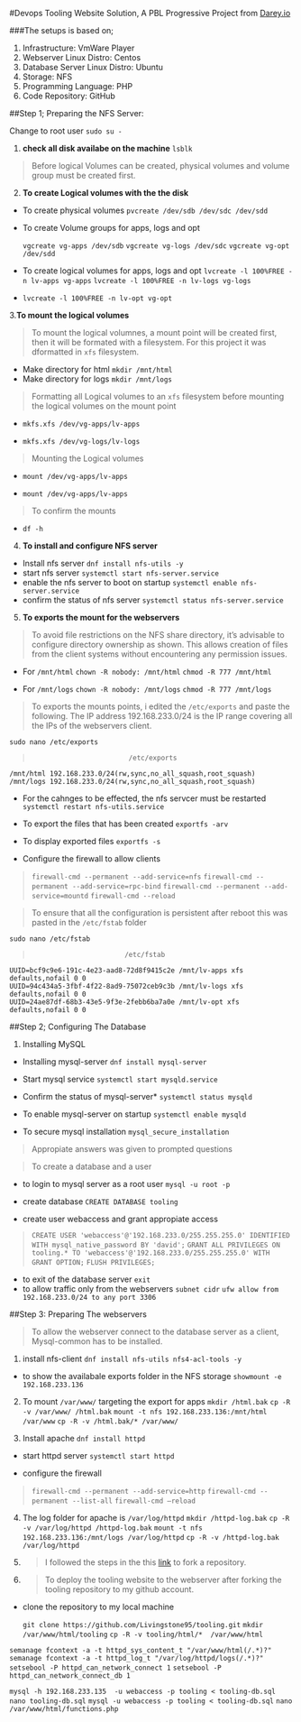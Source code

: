 #Devops Tooling Website Solution, A PBL Progressive Project from [Darey.io](https://darey.io/)

###The setups is based on;
1. Infrastructure: VmWare Player
2. Webserver Linux Distro: Centos
3. Database Server Linux Distro: Ubuntu
4. Storage: NFS
5. Programming Language: PHP
6. Code Repository: GitHub





##Step 1; Preparing the NFS Server:

Change to root user
`sudo su -`
    
1. **check all disk availabe on the machine**
`lsblk`
> Before logical Volumes can be created, physical volumes and volume group must be created first.
2. **To create Logical volumes with the the disk**

  - To create physical volumes 
 `pvcreate /dev/sdb /dev/sdc /dev/sdd`

- To create Volume groups for apps, logs and opt

   `vgcreate vg-apps /dev/sdb`
 `vgcreate vg-logs /dev/sdc`
  `vgcreate vg-opt /dev/sdd`

- To create logical volumes for apps, logs and opt
  `lvcreate -l 100%FREE -n lv-apps vg-apps`
    `lvcreate -l 100%FREE -n lv-logs vg-logs`
-  `lvcreate -l 100%FREE -n lv-opt vg-opt` 

3.**To mount the logical volumes**
> To mount the logical volumnes, a mount point will be created first, then it will be formated with a filesystem. For this project it was dformatted in `xfs` filesystem.

- Make directory for html
    `mkdir /mnt/html`  
- Make directory for logs
`mkdir /mnt/logs`  

>Formatting all Logical volumes to an `xfs` filesystem before mounting the logical volumes on the mount point

- `mkfs.xfs /dev/vg-apps/lv-apps`

- `mkfs.xfs /dev/vg-logs/lv-logs`

>Mounting the Logical volumes

- `mount /dev/vg-apps/lv-apps` 

- `mount /dev/vg-apps/lv-apps`

>To confirm the mounts

- `df -h`

4. **To install and configure NFS server**
   
- Install nfs server
 `dnf install nfs-utils -y`
- start nfs server
`systemctl start nfs-server.service`
- enable the nfs server to boot on startup
`systemctl enable nfs-server.service` 
- confirm the status of nfs server
`systemctl status nfs-server.service`
 
5. **To exports the mount for the webservers**
>To avoid file restrictions on the NFS share directory, it’s advisable to configure directory ownership as shown. This allows creation of files from the client systems without encountering any permission issues.

- For `/mnt/html`
   `chown -R nobody: /mnt/html`
  `chmod -R 777 /mnt/html`

- For `/mnt/logs`
`chown -R nobody: /mnt/logs`
`chmod -R 777 /mnt/logs`

> To exports the mounts points, i edited the `/etc/exports` and paste the following. The IP address 192.168.233.0/24 is the IP range covering all the IPs of the webservers client.

`sudo nano /etc/exports`

>                             /etc/exports
    /mnt/html 192.168.233.0/24(rw,sync,no_all_squash,root_squash)
    /mnt/logs 192.168.233.0/24(rw,sync,no_all_squash,root_squash)

- For the cahnges to be effected, the nfs servcer must be restarted
`systemctl restart nfs-utils.service`

- To export the files that has been created
`exportfs -arv`
- To display exported files
`exportfs -s`


- Configure the firewall to allow clients
>`firewall-cmd --permanent --add-service=nfs`
`firewall-cmd --permanent --add-service=rpc-bind`
`firewall-cmd --permanent --add-service=mountd`
`firewall-cmd --reload`

>To ensure that all the configuration is persistent after reboot this was pasted in the `/etc/fstab` folder

`sudo nano /etc/fstab`
>                            /etc/fstab
    UUID=bcf9c9e6-191c-4e23-aad8-72d8f9415c2e /mnt/lv-apps xfs defaults,nofail 0 0
    UUID=94c434a5-3fbf-4f22-8ad9-75072ceb9c3b /mnt/lv-logs xfs defaults,nofail 0 0
    UUID=24ae87df-68b3-43e5-9f3e-2febb6ba7a0e /mnt/lv-opt xfs defaults,nofail 0 0

##Step 2; Configuring The Database

1. Installing MySQL
- Installing mysql-server
`dnf install mysql-server`

- Start mysql service
`systemctl start mysqld.service`
- Confirm the status of mysql-server*
`systemctl status mysqld`

- To enable mysql-server on startup
`systemctl enable mysqld`

- To secure mysql installation
`mysql_secure_installation`
> Appropiate answers was given to prompted questions



>To create a database and a user



  - to login to mysql server as a root user
`mysql -u root -p`

   - create database 
`CREATE DATABASE tooling`
 
  
   - create user webaccess and grant appropiate access
  > `CREATE USER 'webaccess'@'192.168.233.0/255.255.255.0' IDENTIFIED WITH mysql_native_password BY 'david';`
`GRANT ALL PRIVILEGES ON tooling.* TO 'webaccess'@'192.168.233.0/255.255.255.0' WITH GRANT OPTION;`
`FLUSH PRIVILEGES;`

- to exit of the database server
   `exit`
- to allow traffic only from the webservers `subnet cidr`
  `ufw allow from 192.168.233.0/24 to any port 3306`
  
##Step 3: Preparing The webservers
> To allow the webserver connect to the database server as a client, Mysql-common has to be installed.
1. install nfs-client
`dnf install nfs-utils nfs4-acl-tools -y`

- to show the availabale exports folder in the NFS storage
`showmount -e 192.168.233.136`

2. To mount `/var/www/`  targeting the export for apps
     `mkdir /html.bak`
     `cp -R -v /var/www/ /html.bak`
    `mount -t nfs 192.168.233.136:/mnt/html /var/www`
    `cp -R -v /html.bak/* /var/www/`

3. Install apache
`dnf install httpd`

- start httpd server
   `systemctl start httpd`

- configure the firewall
>`firewall-cmd --permanent --add-service=http`
`firewall-cmd --permanent --list-all`
`firewall-cmd –reload`

4. The log folder for apache is `/var/log/httpd`
        `mkdir /httpd-log.bak`
    `cp -R -v /var/log/httpd /httpd-log.bak`
      `mount -t nfs 192.168.233.136:/mnt/logs /var/log/httpd`
      `cp -R -v /httpd-log.bak /var/log/httpd `


    
5. >I followed the steps in the this [link](https://youtu.be/f5grYMXbAV0) to fork a repository.

6. >To deploy the tooling website to the webserver
after forking the tooling repository to my github account.

- clone the repository to my local machine

  `git clone https://github.com/Livingstone95/tooling.git` 
`mkdir /var/www/html/tooling`
`cp -R -v tooling/html/*  /var/www/html `

`semanage fcontext -a -t httpd_sys_content_t "/var/www/html(/.*)?"`
`semanage fcontext -a -t httpd_log_t "/var/log/httpd/logs(/.*)?"`
`setsebool -P httpd_can_network_connect 1`
`setsebool -P httpd_can_network_connect_db 1`

`mysql -h 192.168.233.135  -u webaccess -p tooling < tooling-db.sql`
`nano tooling-db.sql`
`mysql -u webaccess -p tooling < tooling-db.sql`
`nano /var/www/html/functions.php`